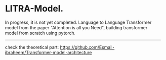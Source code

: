 # LlTRA-Model.

In progress, it is not yet completed.
Language to Language Transformer model from the paper "Attention is all you Need", building transformer model from scratch using pytorch.

--- 
check the theoretical part: https://github.com/Esmail-ibraheem/Transformer-model-architecture
